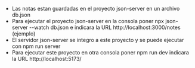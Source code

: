 - Las notas estan guardadas en el proyecto json-server en un archivo db.json
- Para ejecutar el proyecto json-server en la consola poner npx json-server --watch db.json e indicara la URL http://localhost:3000/notes (ejemplo)
- El servidor json-server se integro a este proyecto y se puede ejecutar con npm run server
- Para ejecutar este proyecto en otra consola poner npm run dev indicara la URL http://localhost:5173/